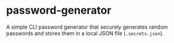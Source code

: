 # password-generator
A simple CLI password generator that securely generates random passwords and stores them in a local JSON file (`.secrets.json`).
